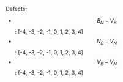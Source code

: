 Defects:
- $$B_N-V_B$$: [-4, -3, -2, -1, 0, 1, 2, 3, 4]
- $$N_B-V_N$$: [-4, -3, -2, -1, 0, 1, 2, 3, 4]
- $$V_B-V_N$$: [-4, -3, -2, -1, 0, 1, 2, 3, 4]

